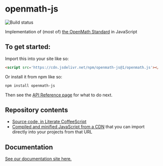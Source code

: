 
# openmath-js

![Build status](https://travis-ci.org/lurchmath/openmath-js.svg?branch=master)

Implementation of (most of) [the OpenMath Standard](https://www.openmath.org/standard/om20-2004-06-30/) in JavaScript

## To get started:

Import this into your site like so:

```html
<script src='https://cdn.jsdelivr.net/npm/openmath-js@1/openmath.js'></script>
```

Or install it from npm like so:
```bash
npm install openmath-js
```

Then see the [API Reference
page](https://lurchmath.github.io/openmath-js/site/api-reference) for what to do
next.

## Repository contents

 * [Source code, in Literate CoffeeScript](openmath.litcoffee)
 * [Compiled and minified JavaScript from a CDN](https://cdn.jsdelivr.net/npm/openmath-js@1/openmath.js) that you can import directly into your projects from that URL

## Documentation

[See our documentation site here.](https://lurchmath.github.io/openmath-js/)
